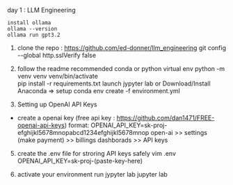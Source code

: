 day 1 : LLM Engineering
	
	install ollama
	ollama --version
	ollama run gpt3.2

1. clone the repo : https://github.com/ed-donner/llm_engineering
	git config --global http.sslVerify false

3. follow the readme recommended conda or python virtual env
	python -m venv venv
	venv/bin/activate	
	pip install -r requirements.txt
	launch jypyter lab
  or
  Download/Install Anaconda => setup
     conda env create -f environment.yml

4. Setting up OpenAI API Keys
 - create a openai key (free api key : https://github.com/dan1471/FREE-openai-api-keys) format: OPENAI_API_KEY=sk-proj-efghijkl5678mnopabcd1234efghijkl5678mnop
	open-ai >> settings (make payment) >> billings 
		dashborads >> API keys

5. create the .env file for stroring API keys safely 
	vim .env
  OPENAI_API_KEY=sk-proj-(paste-key-here)

6. activate your environment run jypyter lab
	jupyter lab





